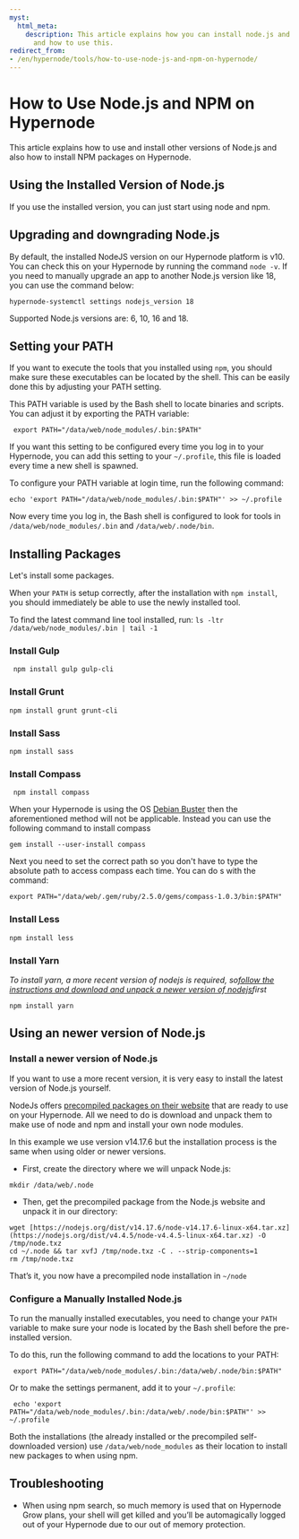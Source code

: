 ```yaml
---
myst:
  html_meta:
    description: This article explains how you can install node.js and NPM on a Hypernode
      and how to use this.
redirect_from:
- /en/hypernode/tools/how-to-use-node-js-and-npm-on-hypernode/
---
```


<!-- source: https://support.hypernode.com/en/hypernode/tools/how-to-use-node-js-and-npm-on-hypernode/ -->

# How to Use Node.js and NPM on Hypernode

This article explains how to use and install other versions of Node.js and also how to install NPM packages on Hypernode.

## Using the Installed Version of Node.js

If you use the installed version, you can just start using node and npm.

## Upgrading and downgrading Node.js

By default, the installed NodeJS version on our Hypernode platform is v10. You can check this on your Hypernode by running the command `node -v`. If you need to manually upgrade an app to another Node.js version like 18, you can use the command below:

```nginx
hypernode-systemctl settings nodejs_version 18
```

Supported Node.js versions are: 6, 10, 16 and 18.

## Setting your PATH

If you want to execute the tools that you installed using `npm`, you should make sure these executables can be located by the shell. This can be easily done this by adjusting your PATH setting.

This PATH variable is used by the Bash shell to locate binaries and scripts. You can adjust it by exporting the PATH variable:

```nginx
 export PATH="/data/web/node_modules/.bin:$PATH"
```

If you want this setting to be configured every time you log in to your Hypernode, you can add this setting to your `~/.profile`, this file is loaded every time a new shell is spawned.

To configure your PATH variable at login time, run the following command:

```nginx
echo 'export PATH="/data/web/node_modules/.bin:$PATH"' >> ~/.profile
```

Now every time you log in, the Bash shell is configured to look for tools in `/data/web/node_modules/.bin` and `/data/web/.node/bin`.

## Installing Packages

Let's install some packages.

When your `PATH` is setup correctly, after the installation with `npm install`, you should immediately be able to use the newly installed tool.

To find the latest command line tool installed, run: `ls -ltr /data/web/node_modules/.bin | tail -1`

### Install Gulp

```nginx
 npm install gulp gulp-cli
```

### Install Grunt

```nginx
npm install grunt grunt-cli
```

### Install Sass

```nginx
npm install sass
```

### Install Compass

```nginx
 npm install compass
```

When your Hypernode is using the OS [Debian Buster](https://changelog.hypernode.com/changelog/release-7351-new-hypernodes-will-be-booted-on-debian-buster/) then the aforementioned method will not be applicable. Instead you can use the following command to install compass

```nginx
gem install --user-install compass
```

Next you need to set the correct path so you don't have to type the absolute path to access compass each time. You can do s with the command:

```nginx
export PATH="/data/web/.gem/ruby/2.5.0/gems/compass-1.0.3/bin:$PATH"
```

### Install Less

```nginx
npm install less
```

### Install Yarn

*To install yarn, a more recent version of nodejs is required, so*[*follow the instructions and download and unpack a newer version of nodejs*](https://archive.support.hypernode.com/knowledgebase/use-nodejs-npm-hypernode/#Using_a_newer_version_of_NodeJs)*first*

```nginx
npm install yarn
```

## **Using an newer version of Node.js**

### **Install a newer version of Node.js**

If you want to use a more recent version, it is very easy to install the latest version of Node.js yourself.

NodeJs offers [precompiled packages on their website](https://nodejs.org/en/) that are ready to use on your Hypernode.
All we need to do is download and unpack them to make use of node and npm and install your own node modules.

In this example we use version v14.17.6 but the installation process is the same when using older or newer versions.

- First, create the directory where we will unpack Node.js:

```nginx
mkdir /data/web/.node
```

- Then, get the precompiled package from the Node.js website and unpack it in our directory:

```nginx
wget [https://nodejs.org/dist/v14.17.6/node-v14.17.6-linux-x64.tar.xz](https://nodejs.org/dist/v4.4.5/node-v4.4.5-linux-x64.tar.xz) -O /tmp/node.txz
cd ~/.node && tar xvfJ /tmp/node.txz -C . --strip-components=1
rm /tmp/node.txz
```

That’s it, you now have a precompiled node installation in `~/node`

### Configure a Manually Installed Node.js

To run the manually installed executables, you need to change your `PATH` variable to make sure your node is located by the Bash shell before the pre-installed version.

To do this, run the following command to add the locations to your PATH:

```nginx
 export PATH="/data/web/node_modules/.bin:/data/web/.node/bin:$PATH"
```

Or to make the settings permanent, add it to your `~/.profile`:

```nginx
 echo 'export PATH="/data/web/node_modules/.bin:/data/web/.node/bin:$PATH"' >> ~/.profile
```

Both the installations (the already installed or the precompiled self-downloaded version) use `/data/web/node_modules` as their location to install new packages to when using npm.

## Troubleshooting

- When using npm search, so much memory is used that on Hypernode Grow plans, your shell will get killed and you’ll be automagically logged out of your Hypernode due to our out of memory protection.

